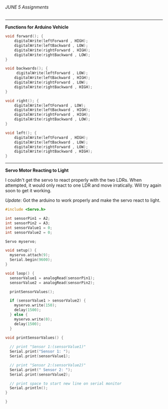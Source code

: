 ###### JUNE 5 Assignments 
___
**Functions for Arduino Vehicle**
```c++
void forward(); {
    digitalWrite(leftForward , HIGH);
    digitalWrite(leftBackward , LOW);
    digitalWrite(rightForward , HIGH);
    digitalWrite(rightBackward , LOW);
}

void backwards(); {
     digitalWrite(leftForward , LOW);
    digitalWrite(leftBackward , HIGH);
    digitalWrite(rightForward , LOW);
    digitalWrite(rightBackward , HIGH);
}

void right(); {
    digitalWrite(leftForward , LOW);
    digitalWrite(leftBackward , HIGH);
    digitalWrite(rightForward , HIGH);
    digitalWrite(rightBackward , LOW);
}

void left(); {
    digitalWrite(leftForward , HIGH);
    digitalWrite(leftBackward , LOW);
    digitalWrite(rightForward , LOW);
    digitalWrite(rightBackward , HIGH);
}
```
___
**Servo Motor Reacting to Light**

I couldn't get the servo to react properly with the two LDRs. When attempted, it would only react to one LDR and move irratically. Will try again soon to get it working.

*Update*: Got the arduino to work properly and make the servo react to light.
```c++
#include <Servo.h>

int sensorPin1 = A2;    
int sensorPin2 = A3;   
int sensorValue1 = 0;  
int sensorValue2 = 0;  

Servo myservo; 

void setup() {
  myservo.attach(9); 
  Serial.begin(9600); 
}

void loop() {
  sensorValue1 = analogRead(sensorPin1); 
  sensorValue2 = analogRead(sensorPin2); 

  printSensorValues();

  if (sensorValue1 > sensorValue2) {
    myservo.write(150);
    delay(1500);
  } else {
    myservo.write(0);
    delay(1500);
  } 
  
void printSensorValues() {

  // print "Sensor 1:(sensorValue1)"
  Serial.print("Sensor 1: ");
  Serial.print(sensorValue1);

  // print "Sensor 2:(sensorValue2)"
  Serial.print(" Sensor 2: ");
  Serial.print(sensorValue2);

  // print space to start new line on serial monitor
  Serial.println();
}

}
```
